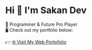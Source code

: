 # Hi 👋 I'm Sakan Dev

🚀 Programmer & Future Pro Player  
🖥️ Check out my portfolio below:

👉 [🌐 Visit My Web Portofolio](https://sakanwork.github.io)
